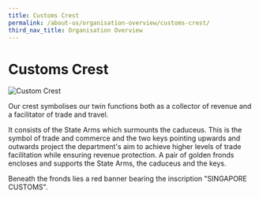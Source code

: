 ```yaml
---
title: Customs Crest
permalink: /about-us/organisation-overview/customs-crest/
third_nav_title: Organisation Overview
---
```


# Customs Crest

![Custom Crest](/images/about-us/customs_crest.gif)

Our crest symbolises our twin functions both as a collector of revenue and a facilitator of trade and travel.

It consists of the State Arms which surmounts the caduceus. This is the symbol of trade and commerce and the two keys pointing upwards and outwards project the department's aim to achieve higher levels of trade facilitation while ensuring revenue protection. A pair of golden fronds encloses and supports the State Arms, the caduceus and the keys.

Beneath the fronds lies a red banner bearing the inscription "SINGAPORE CUSTOMS".

